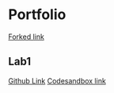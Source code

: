 # Portfolio 

[Forked link](https://github.com/brittadam/dev5-portfolios-2023)

## Lab1

[Github Link](https://github.com/QuinttAdam/lab1_brittadam_quinttadam)
[Codesandbox link](https://8z9dym.csb.app/)